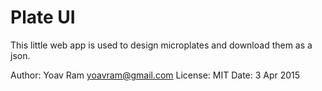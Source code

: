 # Plate UI

This little web app is used to design microplates and download them as a json.

Author: Yoav Ram <yoavram@gmail.com>
License: MIT
Date: 3 Apr 2015
